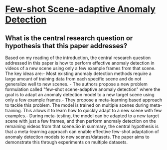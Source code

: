 # [Few-shot Scene-adaptive Anomaly Detection](https://arxiv.org/abs/2007.07843)

## What is the central research question or hypothesis that this paper addresses?

Based on my reading of the introduction, the central research question addressed in this paper is how to perform effective anomaly detection in videos of a new scene using only a few example frames from that scene. The key ideas are:- Most existing anomaly detection methods require a large amount of training data from each specific scene and do not generalize well to new scenes. - The authors propose a new problem formulation called "few-shot scene-adaptive anomaly detection" where the goal is to adapt an anomaly detection model to a new target scene using only a few example frames.- They propose a meta-learning based approach to tackle this problem. The model is trained on multiple scenes during meta-training. This allows it to learn how to quickly adapt to a new scene with few examples.- During meta-testing, the model can be adapted to a new target scene with just a few frames, and then perform anomaly detection on the remaining videos from that scene.So in summary, the central hypothesis is that a meta-learning approach can enable effective few-shot adaptation of anomaly detection models to new scenes/datasets. The paper aims to demonstrate this through experiments on multiple datasets.
